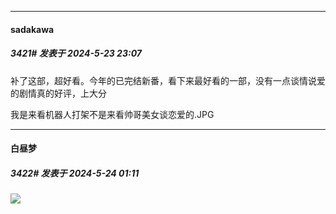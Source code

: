 ﻿
*****

####  sadakawa  
##### 3421#       发表于 2024-5-23 23:07

补了这部，超好看。今年的已完结新番，看下来最好看的一部，没有一点谈情说爱的剧情真的好评，上大分

我是来看机器人打架不是来看帅哥美女谈恋爱的.JPG


*****

####  白昼梦  
##### 3422#       发表于 2024-5-24 01:11

<img src="https://static.saraba1st.com/image/smiley/face2017/204.png" referrerpolicy="no-referrer">

